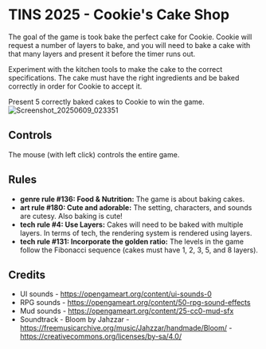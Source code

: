 # TINS 2025 - Cookie's Cake Shop
The goal of the game is took bake the perfect cake for Cookie. Cookie will request a number of layers to bake, and you
will need to bake a cake with that many layers and present it before the timer runs out.

Experiment with the kitchen tools to make the cake to the correct specifications. The cake must have the right
ingredients and be baked correctly in order for Cookie to accept it.

Present 5 correctly baked cakes to Cookie to win the game.
![Screenshot_20250609_023351](https://github.com/user-attachments/assets/8f1bd764-fe2e-415f-94ea-5a4d57538109)

## Controls
The mouse (with left click) controls the entire game.

## Rules

* **genre rule #136: Food & Nutrition:** The game is about baking cakes.
* **art rule #180: Cute and adorable:** The setting, characters, and sounds are cutesy. Also baking is cute!
* **tech rule #4: Use Layers:** Cakes will need to be baked with multiple layers. In terms of tech, the rendering system is rendered using layers.
* **tech rule #131: Incorporate the golden ratio:** The levels in the game follow the Fibonacci sequence (cakes must have 1, 2, 3, 5, and 8 layers).

## Credits
 * UI sounds - https://opengameart.org/content/ui-sounds-0
 * RPG sounds - https://opengameart.org/content/50-rpg-sound-effects
 * Mud sounds - https://opengameart.org/content/25-cc0-mud-sfx
 * Soundtrack - Bloom by Jahzzar - https://freemusicarchive.org/music/Jahzzar/handmade/Bloom/ - https://creativecommons.org/licenses/by-sa/4.0/

